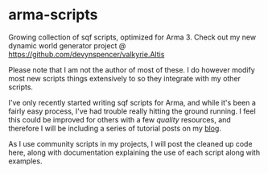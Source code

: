 arma-scripts
============

Growing collection of sqf scripts, optimized for Arma 3. Check out my new dynamic world generator project @
https://github.com/devynspencer/valkyrie.Altis

Please note that I am not the author of most of these. I do however modify most new scripts things extensively to so they integrate with my other scripts.

I've only recently started writing sqf scripts for Arma, and while it's been a fairly easy process, I've had trouble really hitting the ground running. I feel this could be improved for others with a few *quality* resources, and therefore I will be including a series of tutorial posts on my [blog](http://devynspencer.github.io).

As I use community scripts in my projects, I will post the cleaned up code here, along with documentation explaining the use of each script along with examples.
